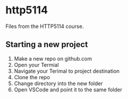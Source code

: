 # http5114
Files from the HTTP5114 course.

## Starting a new project

1. Make a new repo on github.com
2. Open your Termial
3. Navigate your Terimal to project destination
4. Clone the repo
5. Change directory into the new folder
6. Open VSCode and point it to the same folder